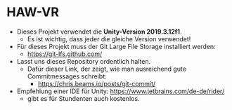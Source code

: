 # HAW-VR

* Dieses Projekt verwendet die **Unity-Version 2019.3.12f1**.
	* Es ist wichtig, dass jeder die gleiche Version verwendet!
* Für dieses Projekt muss der Git Large File Storage installiert werden:
	* https://git-lfs.github.com/
* Lasst uns dieses Repository ordentlich halten.
	* Dafür dieser Link, der zeigt, wie man ausreichend gute Commitmessages schreibt:
		* https://chris.beams.io/posts/git-commit/ 
* Empfehlung einer IDE für Unity: https://www.jetbrains.com/de-de/rider/
	* gibt es für Stundenten auch kostenlos.
